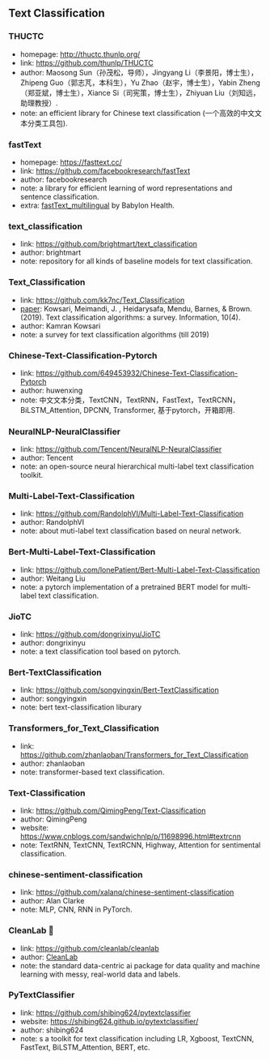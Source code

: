 ## **Text Classification**

### THUCTC
  * homepage: http://thuctc.thunlp.org/
  * link: https://github.com/thunlp/THUCTC
  * author: Maosong Sun（孙茂松，导师），Jingyang Li（李景阳，博士生），Zhipeng Guo（郭志芃，本科生），Yu Zhao（赵宇，博士生），Yabin Zheng（郑亚斌，博士生），Xiance Si（司宪策，博士生），Zhiyuan Liu（刘知远，助理教授）.
  * note: an efficient library for Chinese text classification (一个高效的中文文本分类工具包).

### fastText
  * homepage: https://fasttext.cc/
  * link: https://github.com/facebookresearch/fastText
  * author: facebookresearch
  * note: a library for efficient learning of word representations and sentence classification.
  * extra: [fastText_multilingual](https://github.com/babylonhealth/fastText_multilingual) by Babylon Health.

### text_classification
  * link: https://github.com/brightmart/text_classification
  * author: brightmart
  * note: repository for all kinds of baseline models for text classification.

### Text_Classification
  * link: https://github.com/kk7nc/Text_Classification
  * [paper](https://arxiv.org/abs/1904.08067): Kowsari, Meimandi, J. , Heidarysafa, Mendu, Barnes, & Brown. (2019). Text classification algorithms: a survey. Information, 10(4).
  * author: Kamran Kowsari
  * note: a survey for text classification algorithms (till 2019)

### Chinese-Text-Classification-Pytorch
  * link: https://github.com/649453932/Chinese-Text-Classification-Pytorch
  * author: huwenxing
  * note: 中文文本分类，TextCNN，TextRNN，FastText，TextRCNN，BiLSTM_Attention, DPCNN, Transformer, 基于pytorch，开箱即用.

### NeuralNLP-NeuralClassifier
  * link: https://github.com/Tencent/NeuralNLP-NeuralClassifier
  * author: Tencent
  * note: an open-source neural hierarchical multi-label text classification toolkit.
 
### Multi-Label-Text-Classification
  * link: https://github.com/RandolphVI/Multi-Label-Text-Classification
  * author: RandolphVI
  * note: about muti-label text classification based on neural network.

### Bert-Multi-Label-Text-Classification
  * link: https://github.com/lonePatient/Bert-Multi-Label-Text-Classification
  * author: Weitang Liu
  * note: a pytorch implementation of a pretrained BERT model for multi-label text classification.

### JioTC
  * link: https://github.com/dongrixinyu/JioTC
  * author: dongrixinyu
  * note: a text classification tool based on pytorch.

### Bert-TextClassification
  * link: https://github.com/songyingxin/Bert-TextClassification
  * author: songyingxin
  * note: bert text-classification liburary

### Transformers_for_Text_Classification
  * link: https://github.com/zhanlaoban/Transformers_for_Text_Classification
  * author: zhanlaoban
  * note: transformer-based text classification.

### Text-Classification
  * link: https://github.com/QimingPeng/Text-Classification
  * author: QimingPeng
  * website: https://www.cnblogs.com/sandwichnlp/p/11698996.html#textrcnn
  * note: TextRNN, TextCNN, TextRCNN, Highway, Attention for sentimental classification.

### chinese-sentiment-classification
  * link: https://github.com/xalanq/chinese-sentiment-classification
  * author: Alan Clarke
  * note: MLP, CNN, RNN in PyTorch.

### CleanLab :wrench:
  * link: https://github.com/cleanlab/cleanlab
  * author: [CleanLab](https://github.com/cleanlab)
  * note: the standard data-centric ai package for data quality and machine learning with messy, real-world data and labels.

### PyTextClassifier
  * link: https://github.com/shibing624/pytextclassifier
  * website: https://shibing624.github.io/pytextclassifier/
  * author: shibing624
  * note: s a toolkit for text classification including LR, Xgboost, TextCNN, FastText, BiLSTM_Attention, BERT, etc.
